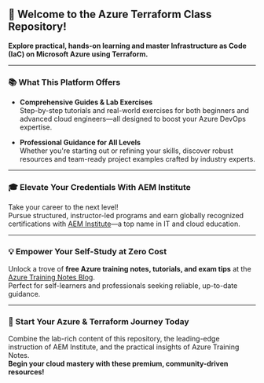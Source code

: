 ## 🚀 Welcome to the Azure Terraform Class Repository!
**Explore practical, hands-on learning and master Infrastructure as Code (IaC) on Microsoft Azure using Terraform.**

---

### 📚 What This Platform Offers
- **Comprehensive Guides & Lab Exercises**  
  Step-by-step tutorials and real-world exercises for both beginners and advanced cloud engineers—all designed to boost your Azure DevOps expertise.

- **Professional Guidance for All Levels**  
  Whether you're starting out or refining your skills, discover robust resources and team-ready project examples crafted by industry experts.

---

### 🎓 Elevate Your Credentials With AEM Institute
Take your career to the next level!  
Pursue structured, instructor-led programs and earn globally recognized certifications with [AEM Institute](https://aemonline.net)—a top name in IT and cloud education.

---

### 💡 Empower Your Self-Study at Zero Cost
Unlock a trove of **free Azure training notes, tutorials, and exam tips** at the [Azure Training Notes Blog](https://azuretraining.in).  
Perfect for self-learners and professionals seeking reliable, up-to-date guidance.

---

### 🌟 Start Your Azure & Terraform Journey Today
Combine the lab-rich content of this repository, the leading-edge instruction of AEM Institute, and the practical insights of Azure Training Notes.  
**Begin your cloud mastery with these premium, community-driven resources!**
